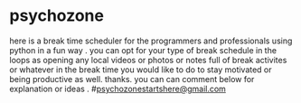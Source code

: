 # psychozone
here is a break time scheduler for the programmers and professionals using python in a fun way .
you can opt for your type of break schedule in the loops as opening any local videos or photos or notes full of break activites or whatever in the break time you would like to do to stay motivated or being productive as well. 
thanks.
you can can comment below for explanation or ideas . 
#psychozonestartshere@gmail.com
